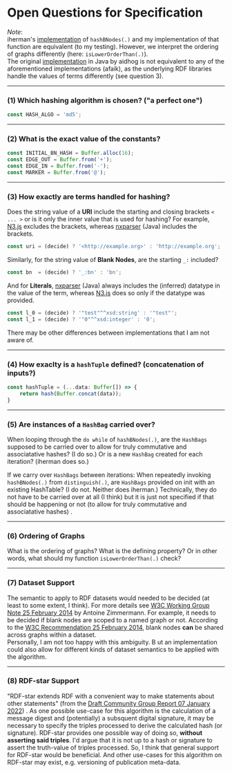 # Open Questions for Specification
_Note_:  
iherman's [implementation](https://github.com/iherman/canonical_rdf) of `hashBNodes(.)` and my implementation of that function are equivalent (to my testing). However, we interpret the ordering of graphs differently (here: `isLowerOrderThan(.)`).  
The original [implementation]() in Java by aidhog is not equivalent to any of the aforementioned implementations (afaik), as the underlying RDF libraries handle the values of terms differently (see question 3).

---
### (1) Which hashing algorithm is chosen? ("a perfect one")
```js
const HASH_ALGO = 'md5';
```

---

### (2) What is the exact value of the constants?
```js
const INITIAL_BN_HASH = Buffer.alloc(16); 
const EDGE_OUT = Buffer.from('+'); 
const EDGE_IN = Buffer.from('-'); 
const MARKER = Buffer.from('@'); 
```

---

### (3) How exactly are terms handled for hashing?  
Does the string value of a __URI__ include the starting and closing brackets `< ... >` or is it only the inner value that is used for hashing? For example, [N3.js](https://github.com/rdfjs/N3.js) excludes the brackets, whereas [nxparser](https://github.com/nxparser/nxparser) (Java) includes the brackets.  
```js
const uri = (decide) ? '<http://example.org>' : 'http://example.org';
```
Similarly, for the string value of __Blank Nodes__, are the starting `_:` included?  
```js
const bn  = (decide) ? '_:bn' : 'bn';
```
And for __Literals__, [nxparser](https://github.com/nxparser/nxparser) (Java) always includes the (inferred) datatype in the value of the term, whereas [N3.js](https://github.com/rdfjs/N3.js) does so only if the datatype was provided.
```js
const l_0 = (decide) ? '"test"^^xsd:string' : '"test"';
const l_1 = (decide) ? '"0"^^xsd:integer' : '0';
```
There may be other differences between implementations that I am not aware of.

---

### (4) How exaclty is a `hashTuple` defined? (concatenation of inputs?)
```js
const hashTuple = (...data: Buffer[]) => {
    return hash(Buffer.concat(data));
}
```

---

### (5) Are instances of a `HashBag` carried over? 
When looping through the `do while` of `hashBNodes(.)`, are the `HashBags` supposed to be carried over to allow for truly commutative and associatative hashes? (I do so.)
Or is a new `HashBag` created for each iteration? (iherman does so.)  

If we carry over `HashBags` between iterations:
When repeatedly invoking `hashBNodes(.)` from `distinguish(.)`, are `HashBags` provided on init with an existing HashTable? (I do not. Neither does iherman.)
Technically, they do not have to be carried over at all (I think) but it is just not specified if that should be happening or not (to allow for truly commutative and associatative hashes) .

--- 

### (6) Ordering of Graphs
What is the ordering of graphs? What is the defining property? Or in other words, what should my function `isLowerOrderThan(.)` check?

---

### (7) Dataset Support
The semantic to apply to RDF datasets would needed to be decided (at least to some extent, I think).
For more details see [W3C Working Group Note 25 February 2014](https://www.w3.org/TR/rdf11-datasets/) by Antoine Zimmermann.
For example, it needs to be decided if blank nodes are scoped to a named graph or not. 
According to the [W3C Recommendation 25 February 2014](https://www.w3.org/TR/rdf11-concepts/#section-dataset), blank nodes __can__ be shared across graphs within a dataset.  
Personally, I am not too happy with this ambiguity. B
ut an implementation could also allow for different kinds of dataset semantics to be applied with the algorithm.

---

### (8) RDF-star Support

"RDF-star extends RDF with a convenient way to make statements about other statements" (from the [Draft Community Group Report 07 January 2022](https://w3c.github.io/rdf-star/cg-spec/editors_draft.html)) .
As one possible use-case for this algorithm is the calculation of a message digest and (potentially) a subsquent digital signature, it may be necessary to specify the triples processed to derive the calculated hash (or signature). 
RDF-star provides one possible way of doing so, __without asserting said triples__. 
I'd argue that it is not up to a hash or signature to assert the truth-value of triples processed. 
So, I think that general support for RDF-star would be beneficial.
And other use-cases for this algorithm on RDF-star may exist, e.g. versioning of publication meta-data.